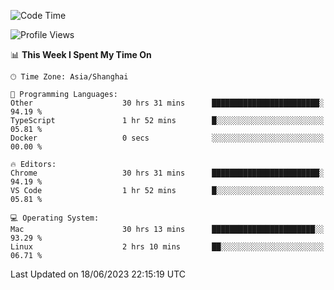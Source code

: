 <!--START_SECTION:waka-->
![Code Time](http://img.shields.io/badge/Code%20Time-823%20hrs%2042%20mins-blue)

![Profile Views](http://img.shields.io/badge/Profile%20Views-0-blue)

📊 **This Week I Spent My Time On** 

```text
🕑︎ Time Zone: Asia/Shanghai

💬 Programming Languages: 
Other                    30 hrs 31 mins      ████████████████████████░   94.19 % 
TypeScript               1 hr 52 mins        █░░░░░░░░░░░░░░░░░░░░░░░░   05.81 % 
Docker                   0 secs              ░░░░░░░░░░░░░░░░░░░░░░░░░   00.00 % 

🔥 Editors: 
Chrome                   30 hrs 31 mins      ████████████████████████░   94.19 % 
VS Code                  1 hr 52 mins        █░░░░░░░░░░░░░░░░░░░░░░░░   05.81 % 

💻 Operating System: 
Mac                      30 hrs 13 mins      ███████████████████████░░   93.29 % 
Linux                    2 hrs 10 mins       ██░░░░░░░░░░░░░░░░░░░░░░░   06.71 % 
```


 Last Updated on 18/06/2023 22:15:19 UTC
<!--END_SECTION:waka-->